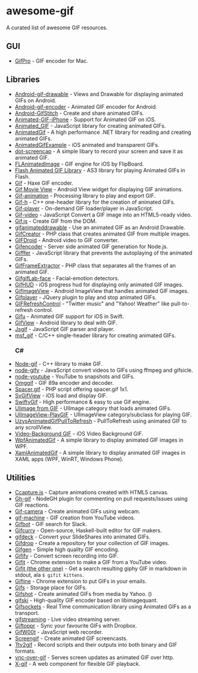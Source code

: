 # awesome-gif

A curated list of awesome GIF resources.

## GUI

- [GifPro](https://github.com/unixpickle/GifPro) - GIF encoder for Mac.

## Libraries

- [Android-gif-drawable](https://github.com/koral--/android-gif-drawable) - Views and Drawable for displaying animated GIFs on Android.
- [Android-gif-encoder](https://github.com/nbadal/android-gif-encoder) - Animated GIF encoder for Android.
- [Android-GifStitch](https://github.com/CaptPhunkosis/Android-GifStitch) - Create and share animated GIFs.
- [Animated-GIF-iPhone](https://github.com/arturogutierrez/Animated-GIF-iPhone) - Support for Animated GIF on iOS.
- [Animated_GIF](https://github.com/sole/Animated_GIF) - JavaScript library for creating animated GIFs.
- [AnimatedGif](https://github.com/mrousavy/AnimatedGif) - A high performance .NET library for reading and creating animated GIFs.
- [AnimatedGifExample](https://github.com/kasatani/AnimatedGifExample) - iOS animated and transparent GIFs.
- [dot-screencap](https://github.com/Speiser/dot-screencap) - A simple libary to record your screen and save it as animated GIF.
- [FLAnimatedImage](https://github.com/Flipboard/FLAnimatedImage) - GIF engine for iOS by FlipBoard.
- [Flash Animated GIF Library](https://github.com/theturtle32/Flash-Animated-GIF-Library) - AS3 library for playing Animated GIFs in Flash.
- [Gif](https://github.com/snowkit/gif) - Haxe GIF encoder.
- [Gif Movie View](https://github.com/sbakhtiarov/gif-movie-view) - Android View widget for displaying GIF animations.
- [Gif-animation](https://github.com/extrapixel/gif-animation) - Processing library to play and export GIF.
- [Gif-h](https://github.com/charlietangora/gif-h) - C++ one-header library for the creation of animated GIFs.
- [Gif-player](https://github.com/apankrat/gif-player) - On-demand GIF loader/player in JavaScript.
- [Gif-video](https://github.com/hughsk/gif-video) - JavaScript Convert a GIF image into an HTML5-ready video.
- [Gif.js](https://github.com/jnordberg/gif.js) - Create GIF from the DOM.
- [gifanimateddrawable](https://github.com/Hipmob/gifanimateddrawable) - Use an animated GIF as an Android Drawable.
- [GifCreator](https://github.com/Sybio/GifCreator) - PHP class that creates animated GIF from multiple images.
- [GIFDroid](https://github.com/curtislarson/GIFDroid) - Android video to GIF converter.
- [Gifencoder](https://github.com/eugeneware/gifencoder) - Server side animated GIF generation for Node.js.
- [Gifffer](https://github.com/krasimir/gifffer) - JavaScript library that prevents the autoplaying of the animated GIFs.
- [GifFrameExtractor](https://github.com/Sybio/GifFrameExtractor) - PHP class that separates all the frames of an animated GIF.
- [GifgifLab-face](https://github.com/Viral-MediaLab/gifgifLab-face) - Facial-emotion detectors.
- [GifHUD](https://github.com/cemolcay/GiFHUD) - iOS progress hud for displaying only animated GIF images.
- [GifImageView](https://github.com/felipecsl/GifImageView) - Android ImageView that handles animated GIF images.
- [Gifplayer](https://github.com/rubentd/gifplayer) - JQuery plugin to play and stop animated GIFs.
- [GIFRefreshControl](https://github.com/cyndibaby905/GIFRefreshControl) - "Twitter music" and "Yahoo! Weather" like pull-to-refresh control.
- [Gifu](https://github.com/kaishin/gifu) - Animated GIF support for iOS in Swift.
- [GifView](https://github.com/RoiSoleil/GifView) - Android library to deal with GIF.
- [Jsgif](https://github.com/shachaf/jsgif) - JavaScript GIF parser and player.
- [msf_gif](https://github.com/notnullnotvoid/msf_gif) - C/C++ single-header library for creating animated GIFs. <h3 id="c-sharp">C#</h2>
- [Node-gif](https://github.com/pkrumins/node-gif) - C++ library to make GIF.
- [node-gify](https://github.com/tj/node-gify) - JavaScript convert videos to GIFs using ffmpeg and gifsicle.
- [node-youtube](https://github.com/javascipt/node-youtube) - YouTube to snapshots and GIFs.
- [Omggif](https://github.com/deanm/omggif) - GIF 89a encoder and decoder.
- [Spacer.gif](https://github.com/msng/spacer.gif) - PHP script offering spacer.gif 1x1.
- [SvGifView](https://github.com/smileEvday/SvGifView) - iOS load and display GIF.
- [SwiftyGif](https://github.com/kirualex/SwiftyGif) - High performance & easy to use Gif engine.
- [UIimage from GIF](https://github.com/mayoff/uiimage-from-animated-gif) - UIImage category that loads animated GIFs.
- [UIImageView-PlayGIF](https://github.com/yfme/UIImageView-PlayGIF) - UIImageView category/subclass for playing GIF.
- [UzysAnimatedGifPullToRefresh](https://github.com/uzysjung/UzysAnimatedGifPullToRefresh) - PullToRefresh using animated GIF to any scrollView.
- [Video-Background GIF](https://github.com/ElvinJin/Video-Background-GIF) - iOS Video Background GIF.
- [WpfAnimatedGif](https://github.com/XamlAnimatedGif/WpfAnimatedGif) - A simple library to display animated GIF images in WPF.
- [XamlAnimatedGif](https://github.com/XamlAnimatedGif/XamlAnimatedGif) - A simple library to display animated GIF images in XAML apps (WPF, WinRT, Windows Phone).

## Utilities

- [Ccapture.js](https://github.com/spite/ccapture.js) - Capture animations created with HTML5 canvas.
- [Gh-gif](https://github.com/node-gh/gh-gif) - NodeGH plugin for commenting on pull requests/issues using GIF reactions.
- [Gif-camera](https://github.com/FuzzyWobble/GIF-Camera) - Create animated GIFs using webcam.
- [gif-machine](https://github.com/lelandbatey/gif-machine) - GIF creation from YouTube videos.
- [Gifbot](https://github.com/schuyler/gifbot) - GIF search for Slack.
- [Gifcurry](https://github.com/lettier/gifcurry) - Open-source, Haskell-built editor for GIF makers.
- [gifdeck](https://github.com/jaipandya/gifdeck) - Convert your SlideShares into animated GIFs.
- [Gifdrop](https://github.com/markjaquith/gifdrop) - Create a repository for your collection of GIF images.
- [Gifgen](https://github.com/lukechilds/gifgen) - Simple high quality GIF encoding.
- [Gifify](https://github.com/jclem/gifify) - Convert screen recording into GIF.
- [Gifit](https://github.com/Fauntleroy/GIFit) - Chrome extension to make a GIF from a YouTube video.
- [Gifit (the other one)](https://github.com/rotblauer/gifit) - Get a search resulting giphy GIF in markdown in stdout, ala `$ gifit kittens`.
- [Gifline](https://github.com/zehfernandes/gifline) - Chrome extension to put GIFs in your emails.
- [Gifs](https://github.com/jglovier/gifs) - Storage place for GIFs.
- [Gifshot](https://github.com/yahoo/gifshot) - Create animated GIFs from media by Yahoo. ()
- [gifski](https://github.com/ImageOptim/gifski) - High-quality GIF encoder based on libimagequant.
- [Gifsockets](https://github.com/videlalvaro/gifsockets) - Real Time communication library using Animated GIFs as a transport.
- [gifstreaming](https://github.com/jbochi/gifstreaming) - Live video streaming server.
- [Giftoppr](https://github.com/desktoppr/giftoppr) - Sync your favourite GIFs with Dropbox.
- [GifW00t](https://github.com/yaronn/GifW00t) - JavaScript web recorder.
- [Screengif](https://github.com/dergachev/screengif) - Create animated GIF screencasts.
- [Tty2gif](https://github.com/z24/tty2gif) - Record scripts and their outputs into both binary and GIF formats.
- [vnc-over-gif](https://github.com/sidorares/vnc-over-gif) - Serves screen updates as animated GIF over http.
- [X-gif](https://github.com/geelen/x-gif) - A web component for flexible GIF playback.
